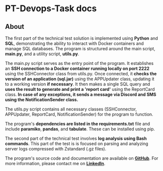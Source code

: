 # PT-Devops-Task docs

## About

The first part of the technical test solution is implemented using **Python** and **SQL**, demonstrating the ability to interact with Docker containers and manage SQL databases. The program is structured around the main script, **main.py**, and a utility script, **utils.py**.

The main.py script serves as the entry point of the program. It establishes an **SSH connection to a Docker container running locally on port 2222** using the SSHConnector class from utils.py. Once connected, it **checks the version of an application (sql.jar)** using the APPUpdater class, updating it to a working version **if necessary**. It then makes a single SQL query and **uses the result to generate and print a 'report card'** using the ReportCard class. **In case of any exceptions, it sends a message via Discord and SMS using the NotificationSender class.**

The utils.py script contains all necessary classes (SSHConnector, APPUpdater, ReportCard, NotificationSender) for the program to function.

The program's **dependencies are listed in the requirements.txt** file and include **paramiko**, **pandas**, and **tabulate**. These can be installed using pip.

The second part of the technical test involves **log analysis using Bash commands**. This part of the test is is focused on parsing and analyzing server logs compressed with Zstandard (.gz files).

The program's source code and documentation are available on **[GitHub](https://github.com/vosmania/pt-devops-test)**. For more information, please contact me on **[LinkedIn](https://www.linkedin.com/in/oskarvosman/)**.
